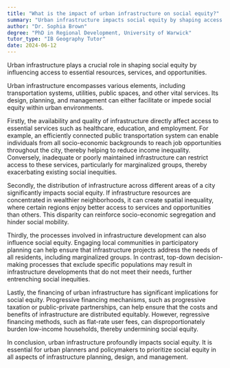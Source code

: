 ```yaml
---
title: "What is the impact of urban infrastructure on social equity?"
summary: "Urban infrastructure impacts social equity by shaping access to essential resources, services, and opportunities, highlighting its crucial role in promoting fairness within communities."
author: "Dr. Sophia Brown"
degree: "PhD in Regional Development, University of Warwick"
tutor_type: "IB Geography Tutor"
date: 2024-06-12
---
```


Urban infrastructure plays a crucial role in shaping social equity by influencing access to essential resources, services, and opportunities.

Urban infrastructure encompasses various elements, including transportation systems, utilities, public spaces, and other vital services. Its design, planning, and management can either facilitate or impede social equity within urban environments.

Firstly, the availability and quality of infrastructure directly affect access to essential services such as healthcare, education, and employment. For example, an efficiently connected public transportation system can enable individuals from all socio-economic backgrounds to reach job opportunities throughout the city, thereby helping to reduce income inequality. Conversely, inadequate or poorly maintained infrastructure can restrict access to these services, particularly for marginalized groups, thereby exacerbating existing social inequities.

Secondly, the distribution of infrastructure across different areas of a city significantly impacts social equity. If infrastructure resources are concentrated in wealthier neighborhoods, it can create spatial inequality, where certain regions enjoy better access to services and opportunities than others. This disparity can reinforce socio-economic segregation and hinder social mobility.

Thirdly, the processes involved in infrastructure development can also influence social equity. Engaging local communities in participatory planning can help ensure that infrastructure projects address the needs of all residents, including marginalized groups. In contrast, top-down decision-making processes that exclude specific populations may result in infrastructure developments that do not meet their needs, further entrenching social inequities.

Lastly, the financing of urban infrastructure has significant implications for social equity. Progressive financing mechanisms, such as progressive taxation or public-private partnerships, can help ensure that the costs and benefits of infrastructure are distributed equitably. However, regressive financing methods, such as flat-rate user fees, can disproportionately burden low-income households, thereby undermining social equity.

In conclusion, urban infrastructure profoundly impacts social equity. It is essential for urban planners and policymakers to prioritize social equity in all aspects of infrastructure planning, design, and management.
    